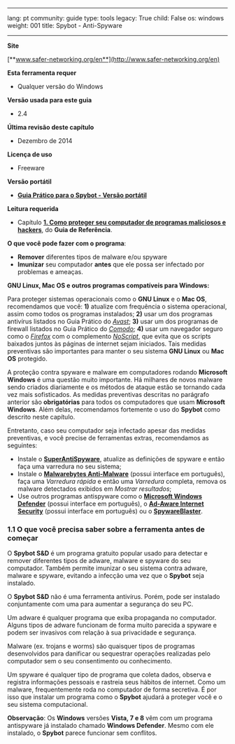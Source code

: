 

---

lang: pt
community: guide
type: tools
legacy: True
child: False
os: windows
weight: 001
title: Spybot - Anti-Spyware

---

**Site**

[**www.safer-networking.org/en**](http://www.safer-networking.org/en)

**Esta ferramenta requer**

- Qualquer versão do Windows

**Versão usada para este guia**

- 2.4

**Última revisão deste capítulo**

- Dezembro de 2014

**Licença de uso**

- Freeware

**Versão portátil**

- [**Guia Prático para o Spybot - Versão portátil**](/pt/spybot_portable)

**Leitura requerida**

- Capítulo [**1. Como proteger seu computador de programas maliciosos e hackers**](/pt/chapter-1), do **Guia de Referência**.

**O que você pode fazer com o programa**:

- **Remover** diferentes tipos de malware e/ou spyware 
- **Imunizar** seu computador **antes** que ele possa ser infectado por problemas e ameaças.


**GNU Linux, Mac OS e outros programas compatíveis para Windows:**

Para proteger sistemas operacionais como o **GNU Linux** e o **Mac OS**, recomendamos que você: **1)** atualize com frequência o sistema operacional, assim como todos os programas instalados; **2)** usar um dos programas antivírus listados no Guia Prático do [*Avast*](/pt/avast_main); **3)** usar um dos programas de firewall listados no Guia Prático do [*Comodo*](/pt/comodofirewall_main); **4)** usar um navegador seguro como o [*Firefox*](/pt/firefox_main) com o complemento [*NoScript*](/pt/firefox_noscript), que evita que os scripts baixados juntos às páginas de internet sejam iniciados. Tais medidas preventivas são importantes para manter o seu sistema **GNU Linux** ou **Mac OS** protegido.

A proteção contra spyware e malware em computadores rodando **Microsoft Windows** é uma questão muito importante. Há milhares de novos malware sendo criados diariamente e os métodos de ataque estão se tornando cada vez mais sofisticados. As medidas preventivas descritas no parágrafo anterior são **obrigatórias** para todos os computadores que usam **Microsoft Windows**. Além delas, recomendamos fortemente o uso do **Spybot** como descrito neste capítulo.

Entretanto, caso seu computador seja infectado apesar das medidas preventivas, e você precise de ferramentas extras, recomendamos as seguintes:

- Instale o [**SuperAntiSpyware**](http://superantispyware.com), atualize as definições de spyware e então faça uma varredura no seu sistema;
- Instale o [**Malwarebytes Anti-Malware**](http://pt.malwarebytes.org/) (possui interface em português), faça uma *Varredura rápida* e então uma *Varredura* completa, remova os malware detectados exibidos em *Mostrar resultados*;
- Use outros programas antispyware como o [**Microsoft Windows Defender**](http://windows.microsoft.com/pt-br/windows7/products/features/windows-defender) (possui interface em português), o [**Ad-Aware Internet Security**](http://pt.lavasoft.com/) (possui interface em português) ou o [**SpywareBlaster**](http://www.javacoolsoftware.com/spywareblaster.html).


### 1.1 O que você precisa saber sobre a ferramenta antes de começar ###

O **Spybot S&D** é um programa gratuito popular usado para detectar e remover diferentes tipos de adware, malware e spyware do seu computador. Também permite imunizar o seu sistema contra adware, malware e spyware, evitando a infecção uma vez que o **Spybot** seja instalado.

O **Spybot S&D** não é uma ferramenta antivírus. Porém, pode ser instalado conjuntamente com uma para aumentar a segurança do seu PC.   

Um adware é qualquer programa que exiba propaganda no computador. Alguns tipos de adware funcionam de forma muito parecida a spyware e podem ser invasivos com relação à sua privacidade e segurança.

Malware (ex. trojans e worms) são quaisquer tipos de programas desenvolvidos para danificar ou sequestrar operações realizadas pelo computador sem o seu consentimento ou conhecimento.

Um spyware é qualquer tipo de programa que coleta dados, observa e registra informações pessoais e rastreia seus hábitos de internet. Como um malware, frequentemente roda no computador de forma secretiva. É por isso que instalar um programa como o **Spybot** ajudará a proteger você e o seu sistema computacional.

**Observação**: Os **Windows** versões **Vista, 7 e 8** vêm com um programa antispyware já instalado chamado **Windows Defender**. Mesmo com ele instalado, o **Spybot** parece funcionar sem conflitos.


